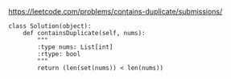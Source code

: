 https://leetcode.com/problems/contains-duplicate/submissions/

```
class Solution(object):
    def containsDuplicate(self, nums):
        """
        :type nums: List[int]
        :rtype: bool
        """
        return (len(set(nums)) < len(nums))
```
